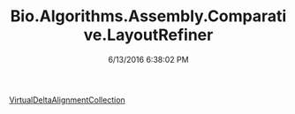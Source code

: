 ﻿---
title: Bio.Algorithms.Assembly.Comparative.LayoutRefiner
date: 6/13/2016 6:38:02 PM
---

[VirtualDeltaAlignmentCollection](T-Bio.Algorithms.Assembly.Comparative.LayoutRefiner.VirtualDeltaAlignmentCollection.html)
